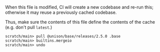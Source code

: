 When this file is modified, CI will create a new codebase and re-run this;
otherwise it may reuse a previously cached codebase.

Thus, make sure the contents of this file define the contents of the cache
(e.g. don't pull `latest`.)

```ucm
scratch/main> pull @unison/base/releases/2.5.0 .base
scratch/main> builtins.mergeio
scratch/main> undo
```
